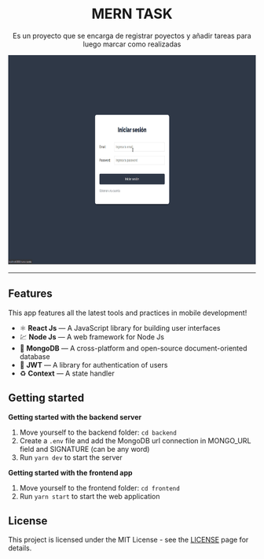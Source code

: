 <h1 align="center">
<br>
MERN TASK
</h1>

<p align="center">Es un proyecto que se encarga de registrar poyectos y añadir tareas para luego marcar como realizadas</p>

[//]: # "Add your gifs/images here:"

<div>
  <img src="./.github/merntask.gif" alt="demo" height="425">
</div>

<hr />

## Features

[//]: # "Add the features of your project here:"

This app features all the latest tools and practices in mobile development!

- ⚛️ **React Js** — A JavaScript library for building user interfaces
- 💹 **Node Js** — A web framework for Node Js
- 📄 **MongoDB** — A cross-platform and open-source document-oriented database
- 🔐 **JWT** — A library for authentication of users
- ♻️ **Context** — A state handler

## Getting started

**Getting started with the backend server**

1. Move yourself to the backend folder: `cd backend`
2. Create a `.env` file and add the MongoDB url connection in MONGO_URL field and SIGNATURE (can be any word)
3. Run `yarn dev` to start the server

**Getting started with the frontend app**

1. Move yourself to the frontend folder: `cd frontend`
2. Run `yarn start` to start the web application

## License

This project is licensed under the MIT License - see the [LICENSE](https://opensource.org/licenses/MIT) page for details.
